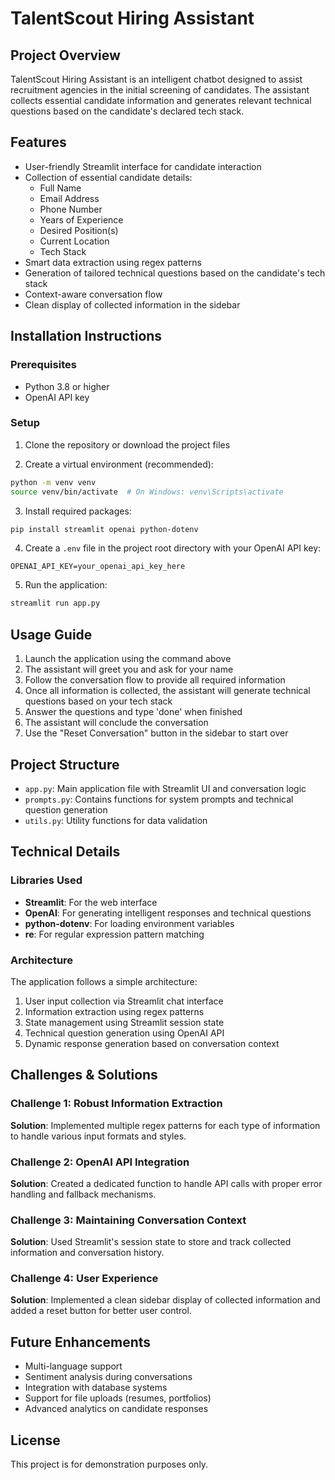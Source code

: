 # TalentScout Hiring Assistant

## Project Overview
TalentScout Hiring Assistant is an intelligent chatbot designed to assist recruitment agencies in the initial screening of candidates. The assistant collects essential candidate information and generates relevant technical questions based on the candidate's declared tech stack.

## Features
- User-friendly Streamlit interface for candidate interaction
- Collection of essential candidate details:
  - Full Name
  - Email Address
  - Phone Number
  - Years of Experience
  - Desired Position(s)
  - Current Location
  - Tech Stack
- Smart data extraction using regex patterns
- Generation of tailored technical questions based on the candidate's tech stack
- Context-aware conversation flow
- Clean display of collected information in the sidebar

## Installation Instructions

### Prerequisites
- Python 3.8 or higher
- OpenAI API key

### Setup
1. Clone the repository or download the project files

2. Create a virtual environment (recommended):
```bash
python -m venv venv
source venv/bin/activate  # On Windows: venv\Scripts\activate
```

3. Install required packages:
```bash
pip install streamlit openai python-dotenv
```

4. Create a `.env` file in the project root directory with your OpenAI API key:
```
OPENAI_API_KEY=your_openai_api_key_here
```

5. Run the application:
```bash
streamlit run app.py
```

## Usage Guide
1. Launch the application using the command above
2. The assistant will greet you and ask for your name
3. Follow the conversation flow to provide all required information
4. Once all information is collected, the assistant will generate technical questions based on your tech stack
5. Answer the questions and type 'done' when finished
6. The assistant will conclude the conversation
7. Use the "Reset Conversation" button in the sidebar to start over

## Project Structure
- `app.py`: Main application file with Streamlit UI and conversation logic
- `prompts.py`: Contains functions for system prompts and technical question generation
- `utils.py`: Utility functions for data validation

## Technical Details

### Libraries Used
- **Streamlit**: For the web interface
- **OpenAI**: For generating intelligent responses and technical questions
- **python-dotenv**: For loading environment variables
- **re**: For regular expression pattern matching

### Architecture
The application follows a simple architecture:
1. User input collection via Streamlit chat interface
2. Information extraction using regex patterns
3. State management using Streamlit session state
4. Technical question generation using OpenAI API
5. Dynamic response generation based on conversation context

## Challenges & Solutions

### Challenge 1: Robust Information Extraction
**Solution**: Implemented multiple regex patterns for each type of information to handle various input formats and styles.

### Challenge 2: OpenAI API Integration
**Solution**: Created a dedicated function to handle API calls with proper error handling and fallback mechanisms.

### Challenge 3: Maintaining Conversation Context
**Solution**: Used Streamlit's session state to store and track collected information and conversation history.

### Challenge 4: User Experience
**Solution**: Implemented a clean sidebar display of collected information and added a reset button for better user control.

## Future Enhancements
- Multi-language support
- Sentiment analysis during conversations
- Integration with database systems
- Support for file uploads (resumes, portfolios)
- Advanced analytics on candidate responses

## License
This project is for demonstration purposes only.
